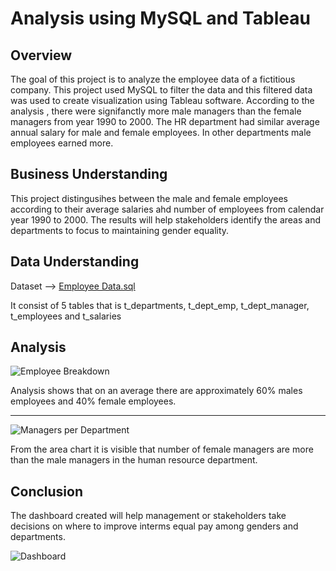 # Analysis using MySQL and Tableau

## Overview
The goal of this project is to analyze the employee data of a fictitious company. This project used MySQL to filter the data and this filtered data was used to create visualization using Tableau software. According to the analysis , there were signifanctly more male managers than the female managers from year 1990 to 2000. The HR department had similar average annual salary for male and female employees. In other departments male employees earned more.


## Business Understanding

This project distingusihes between the male and female employees according to their average salaries ahd number of employees from calendar year 1990 to 2000. The results will help stakeholders identify the areas and departments to focus to maintaining gender equality.


## Data Understanding

Dataset  --> [Employee Data.sql](https://github.com/Sathyam-Kakodkar/Employee-Analysis/blob/main/Data/employees_mod.sql)

It consist of 5 tables that is t_departments, t_dept_emp, t_dept_manager, t_employees and t_salaries

## Analysis

![Employee Breakdown](https://github.com/Sathyam-Kakodkar/Employee-Analysis/blob/main/images/Employee%20Breakdown.png)

Analysis shows that on an average there are approximately 60% males employees and 40% female employees.

***

![Managers per Department](https://github.com/Sathyam-Kakodkar/Employee-Analysis/blob/main/images/Managers%20per%20Department.png)

From the area chart it is visible that number of female managers are more than the male managers in the human resource department.

## Conclusion

The dashboard created will help management or stakeholders take decisions on where to improve interms equal pay among genders and departments.

![Dashboard](https://github.com/Sathyam-Kakodkar/Employee-Analysis/blob/main/images/Dashboard.png)
